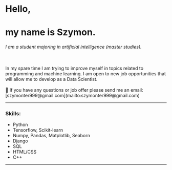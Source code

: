 # Hello, 
# my name is Szymon.
###### I am a student majoring in artificial intelligence (master studies).
</br>
In my spare time I am trying to improve myself in topics related to programming and machine learning. I am open to new job opportunities that will allow me to develop as a Data Scientist.
</br>
</br>
💬 If you have any questions or job offer please send me an email: [szymonter999@gmail.com](mailto:szymonter999@gmail.com)

<hr>

### Skills: 
- Python
- Tensorflow, Scikit-learn
- Numpy, Pandas, Matplotlib, Seaborn
- Django
- SQL
- HTML/CSS
- C++

<hr>
